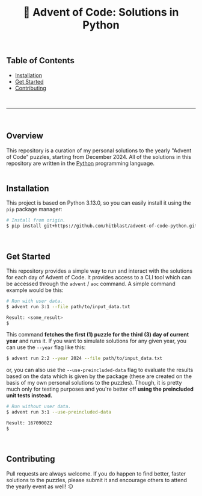 <div align="center">

# 🐍 Advent of Code: Solutions in Python

</div>

<br>

## Table of Contents

- [Installation](#installation)
- [Get Started](#get-started)
- [Contributing](#contributing)

<br>

---

<br>

## Overview

This repository is a curation of my personal solutions to the yearly "Advent of
Code" puzzles, starting from December 2024. All of the solutions in this
repository are written in the [Python](https://python.org) programming language. <br><br>

## Installation

This project is based on Python 3.13.0, so you can easily install it using the `pip` package manager:

```bash
# Install from origin.
$ pip install git+https://github.com/hitblast/advent-of-code-python.git
```

<br>

## Get Started

This repository provides a simple way to run and interact with the solutions for
each day of Advent of Code. It provides access to a CLI tool which can be
accessed through the `advent` / `aoc` command. A simple command example would be this:

```bash
# Run with user data.
$ advent run 3:1 --file path/to/input_data.txt

Result: <some_result>
$
```

This command **fetches the first (1) puzzle for the third (3) day of current year** and runs it.
If you want to simulate solutions for any given year, you can use the `--year` flag like this:

```bash
$ advent run 2:2 --year 2024 --file path/to/input_data.txt
```

or, you can also use the `--use-preincluded-data` flag to evaluate the results
based on the data which is given by the package (these are created on the basis
of my own personal solutions to the puzzles). Though, it is pretty much only for
testing purposes and you're better off **using the preincluded unit tests
instead.**

```bash
# Run without user data.
$ advent run 3:1 --use-preincluded-data

Result: 167090022
$
```

<br>

## Contributing

Pull requests are always welcome. If you do happen to find better, faster
solutions to the puzzles, please submit it and encourage others to attend the
yearly event as well! :D
